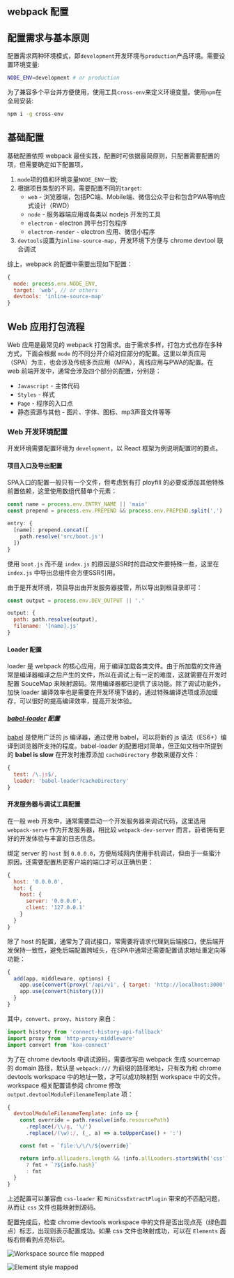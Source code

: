webpack 配置
-----

## 配置需求与基本原则

配置需求两种环境模式，即`development`开发环境与`production`产品环境。需要设置环境变量:

```sh
NODE_ENV=development # or production
```

为了兼容多个平台并方便使用，使用工具`cross-env`来定义环境变量。使用`npm`在全局安装:

```sh
npm i -g cross-env
```


## 基础配置

基础配置依照 webpack 最佳实践，配置时可依据最简原则，只配置需要配置的项，但需要确定如下配置项。

1. `mode`项的值和环境变量`NODE_ENV`一致;
2. 根据项目类型的不同，需要配置不同的`target`:
   * `web` - 浏览器端，包括PC端、Mobile端、微信公众平台和包含PWA等响应式设计（RWD）
   * `node` - 服务器端应用或各类以 nodejs 开发的工具
   * `electron` - electron 跨平台打包程序
   * `electron-render` - electron 应用、微信小程序
3. `devtools`设置为`inline-source-map`，开发环境下方便与 chrome devtool 联合调试

综上，webpack 的配置中需要出现如下配置：

```js
{
  mode: process.env.NODE_ENV,
  target: 'web', // or others
  devtools: 'inline-source-map'
}
```


## Web 应用打包流程

Web 应用是最常见的 webpack 打包需求。由于需求多样，打包方式也存在多种方式，下面会根据 `mode` 的不同分开介绍对应部分的配置。这里以单页应用（SPA）为主，也会涉及传统多页应用（MPA），离线应用与PWA的配置。在 web 前端开发中，通常会涉及四个部分的配置，分别是：

* `Javascript` - 主体代码
* `Styles` - 样式
* `Page` - 程序的入口点
* 静态资源与其他 - 图片、字体、图标、mp3声音文件等等


### Web 开发环境配置

开发环境需要配置环境为 `development`，以 React 框架为例说明配置时的要点。


#### 项目入口及导出配置

SPA入口的配置一般只有一个文件，但考虑到有打 ployfill 的必要或添加其他特殊前置依赖，这里使用数组代替单个元素：

```js
const name = process.env.ENTRY_NAME || 'main'
const prepend = process.env.PREPEND && process.env.PREPEND.split(',') || []

entry: {
  [name]: prepend.concat([
    path.resolve('src/boot.js')
  ])
}
```

使用 `boot.js` 而不是 `index.js` 的原因是SSR时的启动文件要特殊一些，这里在 `index.js` 中导出总组件会方便SSR引用。

由于是开发环境，项目导出由开发服务器接管，所以导出到根目录即可：

```js
const output = process.env.DEV_OUTPUT || '.'

output: {
  path: path.resolve(output),
  filename: '[name].js'
}
```


#### Loader 配置

loader 是 webpack 的核心应用，用于编译加载各类文件。由于所加载的文件通常是编译器编译之后产生的文件，所以在调试上有一定的难度，这就需要在开发时配置 SouceMap 来映射源码。常用编译器都已提供了该功能。除了调试功能外，加快 loader 编译效率也是需要在开发环境下做的，通过特殊编译选项或添加缓存，可以很好的提高编译效率，提高开发体验。

##### [babel-loader](https://github.com/babel/babel-loader) 配置

[babel](https://github.com/babel/babel) 是使用广泛的 js 编译器，通过使用 babel，可以将新的 js 语法（ES6+）编译到浏览器所支持的程度。babel-loader 的配置相对简单，但正如文档中所提到的 **babel is slow** 在开发时推荐添加 `cacheDirectory` 参数来缓存文件：

```js
{
  test: /\.js$/,
  loader: 'babel-loader?cacheDirectory'
}
```


#### 开发服务器与调试工具配置

在一般 web 开发中，通常需要启动一个开发服务器来调试代码，这里选用 `webpack-serve` 作为开发服务器，相比较 `webpack-dev-server` 而言，前者拥有更好的开发体验与丰富的日志信息。

绑定 server 的 `host` 到 `0.0.0.0`，方便局域网内使用手机调试，但由于一些蜜汁原因，还需要配置热更客户端的端口才可以正确热更：

```js
{
  host: '0.0.0.0',
  hot: {
    host: {
      server: '0.0.0.0',
      client: '127.0.0.1'
    }
  }
}
```

除了 host 的配置，通常为了调试接口，常需要将请求代理到后端接口，使后端开发保持一致性，避免后端配置跨域头，在SPA中通常还需要配置请求地址重定向等功能：

```js
{
  add(app, middleware, options) {
    app.use(convert(proxy('/api/v1', { target: 'http://localhost:3000' })))
    app.use(convert(history()))
  }
}
```

其中，`convert`、`proxy`、`history` 来自：

```js
import history from 'connect-history-api-fallback'
import proxy from 'http-proxy-middleware'
import convert from 'koa-connect'
```

为了在 chrome devtools 中调试源码，需要改写由 webpack 生成 sourcemap 的 domain 路径，默认是 `webpack:///` 为前缀的路径地址，只有改为和 chrome devtools workspace 中的地址一致，才可以成功映射到 workspace 中的文件。workspace 相关配置请参阅 chrome 修改 `output.devtoolModuleFilenameTemplate` 项：

```js
{
  devtoolModuleFilenameTemplate: info => {
    const override = path.resolve(info.resourcePath)
      .replace(/\\/g, '\/')
      .replace(/(\w):/, (_, a) => a.toUpperCase() + ':')

    const fmt = `file:\/\/\/${override}`

    return info.allLoaders.length && !info.allLoaders.startsWith('css')
      ? fmt + `?${info.hash}`
      : fmt
  }
}
```

上述配置可以兼容由 `css-loader` 和 `MiniCssExtractPlugin` 带来的不匹配问题，从而让 `css` 文件也能映射到源码。

配置完成后，检查 chrome devtools workspace 中的文件是否出现点亮（绿色圆点）标志，出现则表示配置成功。如果 css 文件也映射成功，可以在 `Elements` 面板右侧看到点亮标识。

![Workspace source file mapped](https://user-images.githubusercontent.com/5752902/42808406-d8a8b628-89e5-11e8-9012-833ccd3b4c47.png)

![Element style mapped](https://user-images.githubusercontent.com/5752902/42808480-00f23ca8-89e6-11e8-948f-53ee49e00793.png)
